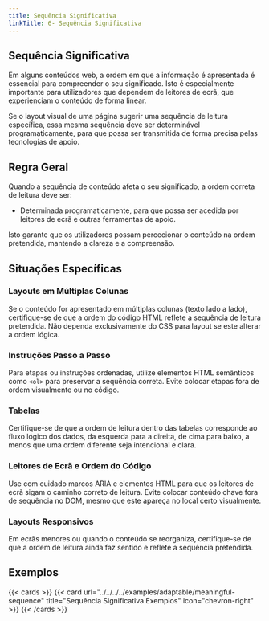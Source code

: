 ```yaml
---
title: Sequência Significativa
linkTitle: 6- Sequência Significativa
---
```


## Sequência Significativa

Em alguns conteúdos web, a ordem em que a informação é apresentada é essencial para compreender o seu significado. Isto é especialmente importante para utilizadores que dependem de leitores de ecrã, que experienciam o conteúdo de forma linear.

Se o layout visual de uma página sugerir uma sequência de leitura específica, essa mesma sequência deve ser determinável programaticamente, para que possa ser transmitida de forma precisa pelas tecnologias de apoio.

## Regra Geral

Quando a sequência de conteúdo afeta o seu significado, a ordem correta de leitura deve ser:

- Determinada programaticamente, para que possa ser acedida por leitores de ecrã e outras ferramentas de apoio.

Isto garante que os utilizadores possam percecionar o conteúdo na ordem pretendida, mantendo a clareza e a compreensão.

## Situações Específicas

### Layouts em Múltiplas Colunas
Se o conteúdo for apresentado em múltiplas colunas (texto lado a lado), certifique-se de que a ordem do código HTML reflete a sequência de leitura pretendida. Não dependa exclusivamente do CSS para layout se este alterar a ordem lógica.

### Instruções Passo a Passo
Para etapas ou instruções ordenadas, utilize elementos HTML semânticos como `<ol>` para preservar a sequência correta. Evite colocar etapas fora de ordem visualmente ou no código.

### Tabelas
Certifique-se de que a ordem de leitura dentro das tabelas corresponde ao fluxo lógico dos dados, da esquerda para a direita, de cima para baixo, a menos que uma ordem diferente seja intencional e clara.

### Leitores de Ecrã e Ordem do Código
Use com cuidado marcos ARIA e elementos HTML para que os leitores de ecrã sigam o caminho correto de leitura. Evite colocar conteúdo chave fora de sequência no DOM, mesmo que este apareça no local certo visualmente.

### Layouts Responsivos
Em ecrãs menores ou quando o conteúdo se reorganiza, certifique-se de que a ordem de leitura ainda faz sentido e reflete a sequência pretendida.

## Exemplos
{{< cards >}}
  {{< card url="../../../../examples/adaptable/meaningful-sequence" title="Sequência Significativa Exemplos" icon="chevron-right" >}}
{{< /cards >}}